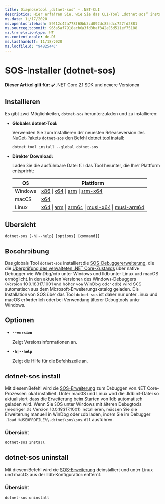 ```yaml
---
title: Diagnosetool „dotnet-sos“ – .NET-CLI
description: Hier erfahren Sie, wie Sie das CLI-Tool „dotnet-sos“ installieren und zum Verwalten der SOS-Debuggererweiterung verwenden, die unter Windows und Linux mit nativen Debuggern verwendet wird.
ms.date: 11/17/2020
ms.openlocfilehash: 59512c42a778f68bb3cd092dc854dcc727fd2881
ms.sourcegitcommit: 965a5af7918acb0a3fd3baf342e15d511ef75188
ms.translationtype: HT
ms.contentlocale: de-DE
ms.lasthandoff: 11/18/2020
ms.locfileid: "94825441"
---
```

# <a name="sos-installer-dotnet-sos"></a>SOS-Installer (dotnet-sos)

**Dieser Artikel gilt für:** ✔️ .NET Core 2.1 SDK und neuere Versionen

## <a name="install"></a>Installieren

Es gibt zwei Möglichkeiten, `dotnet-sos` herunterzuladen und zu installieren:

- **Globales dotnet-Tool:**

  Verwenden Sie zum Installieren der neuesten Releaseversion des [NuGet-Pakets](https://www.nuget.org/packages/dotnet-sos) `dotnet-sos` den Befehl [dotnet tool install](../tools/dotnet-tool-install.md):

  ```dotnetcli
  dotnet tool install --global dotnet-sos
  ```

- **Direkter Download:**

  Laden Sie die ausführbare Datei für das Tool herunter, die Ihrer Plattform entspricht:

  | OS  | Plattform |
  | --- | -------- |
  | Windows | [x86](https://aka.ms/dotnet-sos/win-x86) \| [x64](https://aka.ms/dotnet-sos/win-x64) \| [arm](https://aka.ms/dotnet-sos/win-arm) \| [arm-x64](https://aka.ms/dotnet-sos/win-arm64) |
  | macOS   | [x64](https://aka.ms/dotnet-sos/osx-x64) |
  | Linux   | [x64](https://aka.ms/dotnet-sos/linux-x64) \| [arm](https://aka.ms/dotnet-sos/linux-arm) \| [arm64](https://aka.ms/dotnet-sos/linux-arm64) \| [musl-x64](https://aka.ms/dotnet-sos/linux-musl-x64) \| [musl-arm64](https://aka.ms/dotnet-sos/linux-musl-arm64) |

## <a name="synopsis"></a>Übersicht

```console
dotnet-sos [-h|--help] [options] [command]]
```

## <a name="description"></a>Beschreibung

Das globale Tool `dotnet-sos` installiert die [SOS-Debuggererweiterung](../../framework/tools/sos-dll-sos-debugging-extension.md), die die [Überprüfung des verwalteten .NET Core-Zustands](https://github.com/dotnet/diagnostics/blob/master/documentation/sos-debugging-extension.md) über native Debugger wie WinDbg/cdb unter Windows und lldb unter Linux und macOS ermöglicht. In den aktuellen Versionen des Windows-Debuggers (Version 10.0.18317.1001 und höher von WinDbg oder cdb) wird SOS automatisch aus dem Microsoft-Erweiterungskatalog geladen. Die Installation von SOS über das Tool `dotnet-sos` ist daher nur unter Linux und macOS erforderlich oder bei Verwendung älterer Debugtools unter Windows.

## <a name="options"></a>Optionen

- **`--version`**

  Zeigt Versionsinformationen an.

- **`-h|--help`**

  Zeigt die Hilfe für die Befehlszeile an.

## <a name="dotnet-sos-install"></a>dotnet-sos install

Mit diesem Befehl wird die [SOS-Erweiterung](../../framework/tools/sos-dll-sos-debugging-extension.md) zum Debuggen von.NET Core-Prozessen lokal installiert. Unter macOS und Linux wird die .lldbinit-Datei so aktualisiert, dass die Erweiterung beim Starten von lldb automatisch geladen wird. Wenn Sie SOS unter Windows mit älteren Debugtools (niedriger als Version 10.0.18317.1001) installieren, müssen Sie die Erweiterung manuell in WinDbg oder cdb laden, indem Sie im Debugger `.load %USERPROFILE%\.dotnet\sos\sos.dll` ausführen.

### <a name="synopsis"></a>Übersicht

```console
dotnet-sos install
```

## <a name="dotnet-sos-uninstall"></a>dotnet-sos uninstall

Mit diesem Befehl wird die [SOS-Erweiterung](../../framework/tools/sos-dll-sos-debugging-extension.md) deinstalliert und unter Linux und macOS aus der lldb-Konfiguration entfernt.

### <a name="synopsis"></a>Übersicht

```console
dotnet-sos uninstall
```

